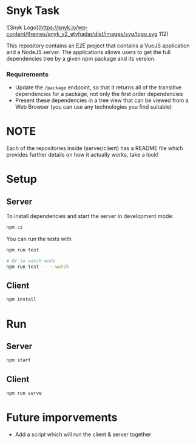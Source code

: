 # Snyk Task 

![Snyk Logo](https://snyk.io/wp-content/themes/snyk_v2_etyhadar/dist/images/svg/logo.svg 112)

This repository contains an E2E project that contains a VueJS application and a NodeJS server.
The applications allows users to get the full dependencies tree by a given npm package and its version.

### Requirements

- Update the `/package` endpoint, so that it returns all of the transitive dependencies for a package, not only the first order dependencies
- Present these dependencies in a tree view that can be viewed from a Web Browser (you can use any technologies you find suitable)

# NOTE

Each of the repositories inside (server/client) has a README file which provides further details on how it actually works, take a look!

# Setup

## Server
To install dependencies and start the server in development mode:

```sh
npm ci
```

You can run the tests with

```sh
npm run test

# Or in watch mode
npm run test -- --watch
```

## Client
```sh
npm install
```

# Run

## Server 
```sh
npm start
```

## Client
```sh
npm run serve
```

# Future imporvements

* Add a script which will run the client & server together

